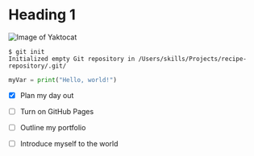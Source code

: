 # Heading 1
![Image of Yaktocat](https://octodex.github.com/images/yaktocat.png)

```
$ git init
Initialized empty Git repository in /Users/skills/Projects/recipe-repository/.git/
```

``` python
myVar = print("Hello, world!")
```
- [x] Plan my day out
- [ ] Turn on GitHub Pages
- [ ] Outline my portfolio
- [ ] Introduce myself to the world


